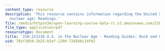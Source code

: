 ```yaml
---
content_type: resource
description: 'This resource contains information regarding the United States in the
  nuclear age: Readings.'
file: /media/https%3A/open-learning-course-data-rc.s3.amazonaws.com/21h-211-the-united-states-in-the-nuclear-age-spring-2016/76ef18592b25b5ef120d724566c14fb2_MIT21H_211S16_Duck.pdf
file_type: application/pdf
resourcetype: Document
title: '21H.211S16 U.S. in the Nuclear Age - Reading Guides: Duck and Cover'
uid: 76ef1859-2b25-b5ef-120d-724566c14fb2
---
```

